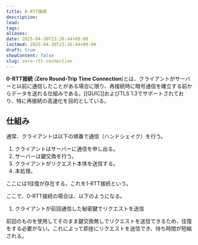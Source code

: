 ```yaml
---
title: 0-RTT接続
description: 
lead: 
tags: 
aliases: 
date: 2025-04-30T23:26:44+09:00
lastmod: 2025-04-30T23:26:44+09:00
draft: true
showContent: false
slug: zero-rtt-connection
---
```


**0-RTT接続** (**Zero Round-Trip Time Connection**)とは、クライアントがサーバーと以前に通信したことがある場合に限り、再接続時に暗号通信を確立する前からデータを送れる仕組みである。[[QUIC]]およびTLS 1.3でサポートされており、特に再接続の高速化を目的としている。

## 仕組み
通常、クライアントは以下の順番で通信（ハンドシェイク）を行う。

1. クライアントはサーバーに通信を申し出る。
2. サーバーは鍵交換を行う。
3. クライアントがリクエスト本体を送信する。
4. 本処理。

ここには1往復が存在する。これを1-RTT接続という。

ここで、0-RTT接続の場合は、以下のようになる。

1. クライアントが前回通信した秘密鍵でリクエストを送信

前回のものを使用してそのまま鍵交換無しでリクエストを送信できるため、往復をする必要がない。これによって即座にリクエストを送信でき、待ち時間が短縮される。
